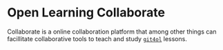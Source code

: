 # Open Learning Collaborate

Collaborate is a online collaboration platform that among other things can facillitate collaborative tools to teach and study [`git4ol`](http://github.com/open-learning/git4ol/) lessons.
